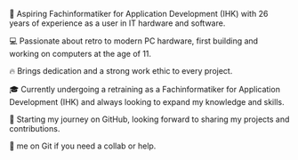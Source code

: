 🚀 Aspiring Fachinformatiker for Application Development (IHK) with 26 years of experience as a user in IT hardware and software.

💻 Passionate about retro to modern PC hardware, first building and working on computers at the age of 11.

🔥 Brings dedication and a strong work ethic to every project.

🎓 Currently undergoing a retraining as a Fachinformatiker for Application Development (IHK) and always looking to expand my knowledge and skills.

🔧 Starting my journey on GitHub, looking forward to sharing my projects and contributions.

📧 me on Git if you need a collab or help.

<!---
notyournick/notyournick is a ✨ special ✨ repository because its `README.md` (this file) appears on your GitHub profile.
You can click the Preview link to take a look at your changes.
--->
